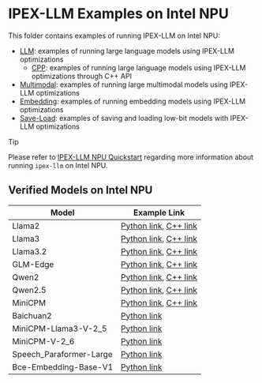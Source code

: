 # IPEX-LLM Examples on Intel NPU

This folder contains examples of running IPEX-LLM on Intel NPU:

- [LLM](./LLM): examples of running large language models using IPEX-LLM optimizations
  - [CPP](./LLM/CPP_Examples/): examples of running large language models using IPEX-LLM optimizations through C++ API
- [Multimodal](./Multimodal): examples of running large multimodal models using IPEX-LLM optimizations
- [Embedding](./Embedding): examples of running embedding models using IPEX-LLM optimizations
- [Save-Load](./Save-Load): examples of saving and loading low-bit models with IPEX-LLM optimizations

> [!TIP]
> Please refer to [IPEX-LLM NPU Quickstart](../../../../../docs/mddocs/Quickstart/npu_quickstart.md) regarding more information about running `ipex-llm` on Intel NPU.

## Verified Models on Intel NPU
| Model      | Example Link                                                    |
|------------|----------------------------------------------------------------|
| Llama2 | [Python link](./LLM), [C++ link](./LLM/CPP_Examples/) |
| Llama3 | [Python link](./LLM), [C++ link](./LLM/CPP_Examples/) |
| Llama3.2 | [Python link](./LLM), [C++ link](./LLM/CPP_Examples/) |
| GLM-Edge | [Python link](./LLM), [C++ link](./LLM/CPP_Examples/) |
| Qwen2 | [Python link](./LLM), [C++ link](./LLM/CPP_Examples/) |
| Qwen2.5 | [Python link](./LLM), [C++ link](./LLM/CPP_Examples/) |
| MiniCPM | [Python link](./LLM), [C++ link](./LLM/CPP_Examples/) |
| Baichuan2 | [Python link](./LLM) |
| MiniCPM-Llama3-V-2_5 | [Python link](./Multimodal/) |
| MiniCPM-V-2_6 | [Python link](./Multimodal/) |
| Speech_Paraformer-Large | [Python link](./Multimodal/) |
| Bce-Embedding-Base-V1 | [Python link](./Embedding//) |
